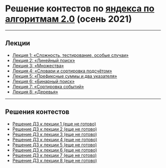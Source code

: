 # Решение контестов по [яндекса по алгоритмам 2.0](https://yandex.ru/yaintern/algorithm-training#schedule) (осень 2021)

---
## Лекции

- [Лекция 1: «Сложность, тестирование, особые случаи»](https://www.youtube.com/watch?v=QLhqYNsPIVo)
- [Лекция 2: «Линейный поиск»](https://www.youtube.com/watch?v=SKwB41FrGgU)
- [Лекция 3: «Множества»](https://www.youtube.com/watch?v=PUpmV2ieIHA&t=2678s)
- [Лекция 4: «Словари и сортировка подсчётом»](https://www.youtube.com/watch?v=Nb5mW1yWVSs)
- [Лекция 5: «Префиксные суммы и два указателя»](https://www.youtube.com/watch?v=de28y8Dcvkg&t=713s)
- [Лекция 6: «Бинарный поиск»](https://www.youtube.com/watch?v=YENpZexHfuk&t=247s)
- [Лекция 7: «Сортировка событий»](https://www.youtube.com/watch?v=hGixDBO-p6Q)
- [Лекция 8: «Деревья»](https://www.youtube.com/watch?v=lEJzqHgyels)

---
## Решения контестов

- [Решение ДЗ к лекции 1 (еще не готово)]()
- [Решение ДЗ к лекции 2 (еще не готово)]()
- [Решение ДЗ к лекции 3 (еще не готово)]()
- [Решение ДЗ к лекции 4 (еще не готово)]()
- [Решение ДЗ к лекции 5 (еще не готово)]()
- [Решение ДЗ к лекции 6 (еще не готово)]()
- [Решение ДЗ к лекции 7 (еще не готово)]()
- [Решение ДЗ к лекции 8 (еще не готово)]()
